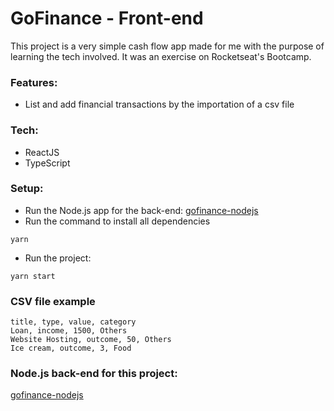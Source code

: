 # GoFinance - Front-end

This project is a very simple cash flow app made for me with the purpose of learning the tech involved. It was an exercise on Rocketseat's Bootcamp.

### Features:
  - List and add financial transactions by the importation of a csv file

### Tech:

  - ReactJS
  - TypeScript

### Setup:
  - Run the Node.js app for the back-end: [gofinance-nodejs](https://github.com/rlovatto/gofinance-nodejs)
  - Run the command to install all dependencies
  ```  
yarn
```
  - Run the project:
  ```
  yarn start
```

### CSV file example
```
title, type, value, category
Loan, income, 1500, Others
Website Hosting, outcome, 50, Others
Ice cream, outcome, 3, Food
```

### Node.js back-end for this project:

[gofinance-nodejs](https://github.com/rlovatto/gofinance-nodejs)



